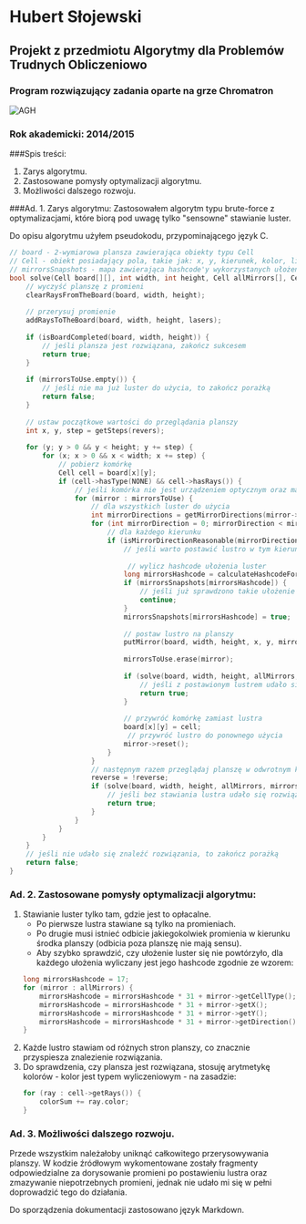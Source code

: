 # Hubert Słojewski
## Projekt z przedmiotu Algorytmy dla Problemów Trudnych Obliczeniowo
### Program rozwiązujący zadania oparte na grze Chromatron


![AGH](http://eurostudy.info/images/content/agh_logo_agh.jpg)
### Rok akademicki: 2014/2015

###Spis treści:
1. Zarys algorytmu.
2. Zastosowane pomysły optymalizacji algorytmu.
3. Możliwości dalszego rozwoju.


###Ad. 1. Zarys algorytmu:
Zastosowałem algorytm typu brute-force z optymalizacjami, które biorą pod uwagę tylko "sensowne" stawianie luster.

Do opisu algorytmu użyłem pseudokodu, przypominającego język C.
```C++
// board - 2-wymiarowa plansza zawierająca obiekty typu Cell
// Cell - obiekt posiadający pola, takie jak: x, y, kierunek, kolor, lista promieni wraz z ich kierunkami i kolorami
// mirrorsSnapshots - mapa zawierająca hashcode'y wykorzystanych ułożeń luster
bool solve(Cell board[][], int width, int height, Cell allMirrors[], Cell mirrorsToUse[], map mirrorsSnapshots, Cell lasers[], bool reverse) {
    // wyczyść planszę z promieni
    clearRaysFromTheBoard(board, width, height); 
    
    // przerysuj promienie
    addRaysToTheBoard(board, width, height, lasers);
    
    if (isBoardCompleted(board, width, height)) {
        // jeśli plansza jest rozwiązana, zakończ sukcesem
        return true; 
    }
    
    if (mirrorsToUse.empty()) {
        // jeśli nie ma już luster do użycia, to zakończ porażką
        return false; 
    }
    
    // ustaw początkowe wartości do przeglądania planszy
    int x, y, step = getSteps(revers); 
    
    for (y; y > 0 && y < height; y += step) {
        for (x; x > 0 && x < width; x += step) {
            // pobierz komórkę
            Cell cell = board[x][y];
            if (cell->hasType(NONE) && cell->hasRays()) {
                // jeśli komórka nie jest urządzeniem optycznym oraz ma w sobie promienie
                for (mirror : mirrorsToUse) {
                    // dla wszystkich luster do użycia
                    int mirrorDirections = getMirrorDirections(mirror->getType());
                    for (int mirrorDirection = 0; mirrorDirection < mirrorDirections; mirrorDirection++) {
                        // dla każdego kierunku
                        if (isMirrorDirectionReasonable(mirrorDirection) { 
                            // jeśli warto postawić lustro w tym kierunku    
                            
                             // wylicz hashcode ułożenia luster
                            long mirrorsHashcode = calculateHashcodeForMirrors(allMirrors, mirror);
                            if (mirrorsSnapshots[mirrorsHashcode]) {
                                // jeśli już sprawdzono takie ułożenie luster to omiń ten obieg pętli
                                continue; 
                            }
                            mirrorsSnapshots[mirrorsHashcode] = true;
                            
                            // postaw lustro na planszy
                            putMirror(board, width, height, x, y, mirror, mirrorDirection); 
                            
                            mirrorsToUse.erase(mirror);
                            
                            if (solve(board, width, height, allMirrors, mirrorsCopy, mirrorsSnapshots, lasers, reverse)) {
                                // jeśli z postawionym lustrem udało się rozwiązać zadanie, to zakończ sukcesem
                                return true; 
                            }
                            
                            // przywróć komórkę zamiast lustra
                            board[x][y] = cell; 
                             // przywróć lustro do ponownego użycia
                            mirror->reset();
                        }
                    }
                    // następnym razem przeglądaj planszę w odwrotnym kierunku
                    reverse = !reverse;
                    if (solve(board, width, height, allMirrors, mirrorsToUse, mirrorsSnapshots, lasers, reverse)) {
                        // jeśli bez stawiania lustra udało się rozwiązać zadanie, to zakończ sukcesem
                        return true; 
                    }
                }
            }
        }
    }
    // jeśli nie udało się znaleźć rozwiązania, to zakończ porażką
    return false;
}
```


### Ad. 2. Zastosowane pomysły optymalizacji algorytmu:
1.  Stawianie luster tylko tam, gdzie jest to opłacalne.
    * Po pierwsze lustra stawiane są tylko na promieniach.
    * Po drugie musi istnieć odbicie jakiegokolwiek promienia w kierunku środka planszy (odbicia poza planszę nie mają sensu).
    * Aby szybko sprawdzić, czy ułożenie luster się nie powtórzyło, dla każdego ułożenia wyliczany jest jego hashcode zgodnie ze wzorem:
    ```C++
    long mirrorsHashcode = 17;
    for (mirror : allMirrors) {
        mirrorsHashcode = mirrorsHashcode * 31 + mirror->getCellType();
        mirrorsHashcode = mirrorsHashcode * 31 + mirror->getX();
        mirrorsHashcode = mirrorsHashcode * 31 + mirror->getY();
        mirrorsHashcode = mirrorsHashcode * 31 + mirror->getDirection();
    }
    ```
2. Każde lustro stawiam od różnych stron planszy, co znacznie przyspiesza znalezienie rozwiązania.
3. Do sprawdzenia, czy plansza jest rozwiązana, stosuję arytmetykę kolorów - kolor jest typem wyliczeniowym - na zasadzie:
    ```C++
    for (ray : cell->getRays()) {
        colorSum += ray.color;
    }
    ```
    
    
### Ad. 3. Możliwości dalszego rozwoju.
Przede wszystkim należałoby uniknąć całkowitego przerysowywania planszy. 
W kodzie źródłowym wykomentowane zostały fragmenty odpowiedzialne za dorysowanie promieni po postawieniu lustra
oraz zmazywanie niepotrzebnych promieni, jednak nie udało mi się w pełni doprowadzić tego do działania.

Do sporządzenia dokumentacji zastosowano język Markdown.
